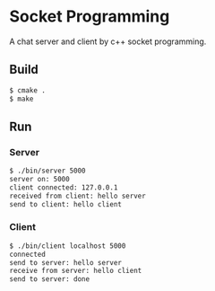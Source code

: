 # Socket Programming

A chat server and client by c++ socket programming.

## Build

```bash
$ cmake .
$ make
```

## Run

### Server

```bash
$ ./bin/server 5000
server on: 5000
client connected: 127.0.0.1
received from client: hello server
send to client: hello client
```

### Client

```bash
$ ./bin/client localhost 5000
connected
send to server: hello server
receive from server: hello client
send to server: done
```
